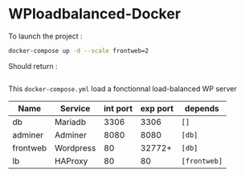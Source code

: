 # WPloadbalanced-Docker
To launch the project :
```bash
docker-compose up -d --scale frontweb=2
```

Should return :
```bassh

```

This `docker-compose.yml` load a fonctionnal load-balanced WP server

Name |Service | int port | exp port | depends |
-|-|-|-|-|
db | Mariadb | 3306 | 3306 | `[]`|
adminer | Adminer | 8080 | 8080 | `[db]`|
frontweb | Wordpress | 80 | 32772+ | `[db]` |
lb | HAProxy | 80 | 80 | `[frontweb]` |


